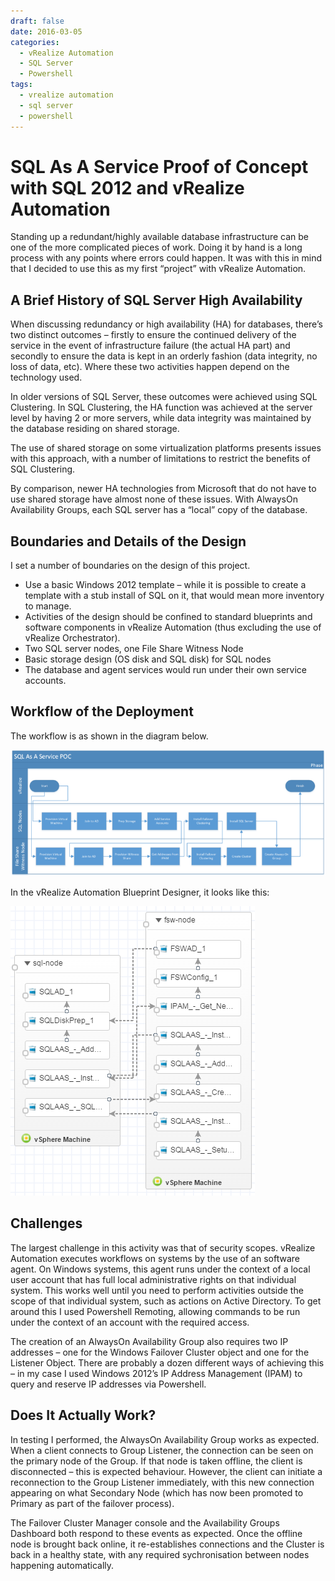 ```yaml
---
draft: false
date: 2016-03-05
categories:
  - vRealize Automation
  - SQL Server
  - Powershell
tags:
  - vrealize automation
  - sql server
  - powershell
---
```

# SQL As A Service Proof of Concept with SQL 2012 and vRealize Automation
Standing up a redundant/highly available database infrastructure can be one of the more complicated pieces of work.  Doing it by hand is a long process with any points where errors could happen.  It was with this in mind that I decided to use this as my first “project” with vRealize Automation.

## A Brief History of SQL Server High Availability
When discussing redundancy or high availability (HA) for databases, there’s two distinct outcomes – firstly to ensure the continued delivery of the service in the event of infrastructure failure (the actual HA part) and secondly to ensure the data is kept in an orderly fashion (data integrity, no loss of data, etc).  Where these two activities happen depend on the technology used.

In older versions of SQL Server, these outcomes were achieved using SQL Clustering.  In SQL Clustering, the HA function was achieved at the server level by having 2 or more servers, while data integrity was maintained by the database residing on shared storage.
<!-- more -->
The use of shared storage on some virtualization platforms presents issues with this approach, with a number of limitations to restrict the benefits of SQL Clustering.

By comparison, newer HA technologies from Microsoft that do not have to use shared storage have almost none of these issues.  With AlwaysOn Availability Groups, each SQL server has a “local” copy of the database.

## Boundaries and Details of the Design
I set a number of boundaries on the design of this project.

* Use a basic Windows 2012 template – while it is possible to create a template with a stub install of SQL on it, that would mean more inventory to manage.
* Activities of the design should be confined to standard blueprints and software components in vRealize Automation (thus excluding the use of vRealize Orchestrator).
* Two SQL server nodes, one File Share Witness Node
* Basic storage design (OS disk and SQL disk) for SQL nodes
* The database and agent services would run under their own service accounts.

## Workflow of the Deployment
The workflow is as shown in the diagram below.

![Image](../media/2016-03-05-001.png)

In the vRealize Automation Blueprint Designer, it looks like this:

![Image](../media/2016-03-05-002.png)

## Challenges
The largest challenge in this activity was that of security scopes.  vRealize Automation executes workflows on systems by the use of an software agent.  On Windows systems, this agent runs under the context of a local user account that has full local administrative rights on that individual system.  This works well until you need to perform activities outside the scope of that individual system, such as actions on Active Directory.  To get around this I used Powershell Remoting, allowing commands to be run under the context of an account with the required access.

The creation of  an AlwaysOn Availability Group also requires two IP addresses – one for the Windows Failover Cluster object and one for the Listener Object.  There are probably a dozen different ways of achieving this – in my case I used Windows 2012’s IP Address Management (IPAM) to query and reserve IP addresses via Powershell.

## Does It Actually Work?
In testing I performed, the AlwaysOn Availability Group works as expected.  When a client connects to Group Listener, the connection can be seen on the primary node of the Group.  If that node is taken offline, the client is disconnected – this is expected behaviour.  However, the client can initiate a reconnection to the Group Listener immediately, with this new connection appearing on what Secondary Node (which has now been promoted to Primary as part of the failover process).

The Failover Cluster Manager console and the Availability Groups Dashboard both respond to these events as expected.  Once the offline node is brought back online, it re-establishes connections and the Cluster is back in a healthy state, with any required sychronisation between nodes happening automatically.
